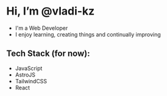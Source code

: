 # Hi, I’m @vladi-kz

- I'm a Web Developer
- I enjoy learning, creating things and continually improving

## Tech Stack (for now): 
- JavaScript
- AstroJS
- TailwindCSS
- React


<!---
vladi-kz/vladi-kz is a ✨ special ✨ repository because its `README.md` (this file) appears on your GitHub profile.
You can click the Preview link to take a look at your changes.
--->
